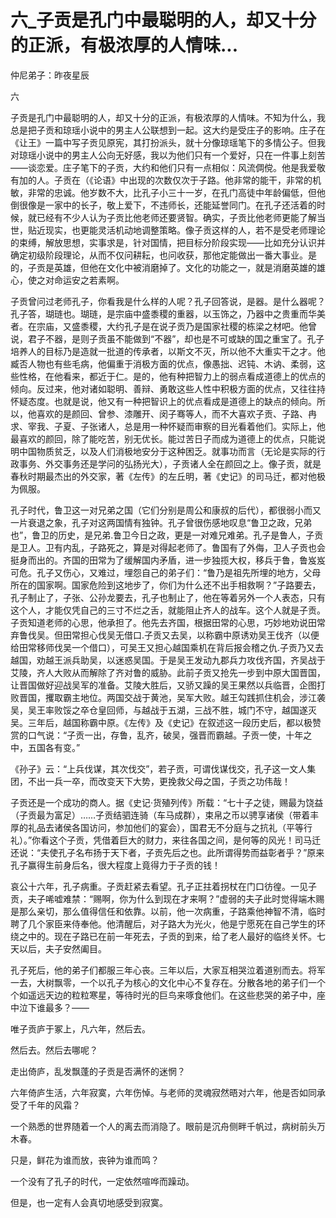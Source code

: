 # 六_子贡是孔门中最聪明的人，却又十分的正派，有极浓厚的人情味...

仲尼弟子：昨夜星辰

六

子贡是孔门中最聪明的人，却又十分的正派，有极浓厚的人情味。不知为什么，我总是把子贡和琼瑶小说中的男主人公联想到一起。这大约是受庄子的影响。庄子在《让王》一篇中写子贡见原宪，其打扮派头，就十分像琼瑶笔下的多情公子。但我对琼瑶小说中的男主人公向无好感，我以为他们只有一个爱好，只在一件事上刻苦——谈恋爱。庄子笔下的子贡，大约和他们只有一点相似：风流倜傥。他是我爱敬有加的人。子贡在（《论语》中出现的次数仅次于子路。他非常的能干，非常的机敏，非常的忠诚。他岁数不大，比孔子小三十一岁，在孔门高徒中年龄偏低，但他倒很像是一家中的长子，敬上爱下，不违师长，还能延誉同门。在孔子还活着的时候，就已经有不少人认为子贡比他老师还要贤智。确实，子贡比他老师更能了解当世，贴近现实，也更能灵活机动地调整策略。像子贡这样的人，若不是受老师理论的束缚，解放思想，实事求是，针对国情，把目标分阶段实现——比如充分认识并确定初级阶段理论，从而不仅问耕耘，也问收获，那他定能做出一番大事业。是的，子贡是英雄，但他在文化中被消磨掉了。文化的功能之一，就是消磨英雄的雄心，使之对命运安之若素啊。

子贡曾问过老师孔子，你看我是什么样的人呢？孔子回答说，是器。是什么器呢？孔子答，瑚琏也。瑚琏，是宗庙中盛黍稷的重器，以玉饰之，乃器中之贵重而华美者。在宗庙，又盛黍稷，大约孔子是在说子贡乃是国家社稷的栋梁之材吧。他曾说，君子不器，是则子贡虽不能做到“不器”，却也是不可或缺的国之重宝了。孔子培养人的目标乃是造就一批道的传承者，以斯文不灭，所以他不大重实干之才。他臧否人物也有些毛病，他偏重于消极方面的优点，像愚拙、迟钝、木讷、柔弱，这些性格，在他看来，都近于仁。是的，他有种把智力上的弱点看成道德上的优点的倾向。反过来，他对诸如聪明、善辩、勇敢这些人性中积极方面的优点，又往往持怀疑态度。也就是说，他又有一种把智识上的优点看成是道德上的缺点的倾向。所以，他喜欢的是颜回、曾参、漆雕开、闵子骞等人，而不大喜欢子贡、子路、冉求、宰我、子夏、子张诸人，总是用一种怀疑而审察的目光看着他们。实际上，他最喜欢的颜回，除了能吃苦，别无优长。能过苦日子而成为道德上的优点，只能说明中国物质贫乏，以及人们消极地安分于这种困乏。就事功而言（无论是实际的行政事务、外交事务还是学问的弘扬光大），子贡诸人全在颜回之上。像子贡，就是春秋时期最杰出的外交家，著《左传》的左丘明，著《史记》的司马迁，都对他极为佩服。

孔子时代，鲁卫这一对兄弟之国（它们分别是周公和康叔的后代），都很弱小而又一片衰退之象，孔子对这两国情有独钟。孔子曾很伤感地叹息“鲁卫之政，兄弟也”，鲁卫的历史，是兄弟.鲁卫今日之政，更是一对难兄难弟。孔子是鲁人，子贡是卫人。卫有内乱，子路死之，算是对得起老师了。鲁国有了外侮，卫人子贡也会挺身而出的。齐国的田常为了缓解国内矛盾，进一步独揽大权，移兵于鲁，鲁岌岌可危。孔子又伤心，又难过，埋怨自己的弟子们：“鲁乃是祖先所埋的地方，父母所在的国家啊。国家危险到这地步了，你们为什么还不出手相救啊？”子路要去，孔子制止了，子张、公孙龙要去，孔子也制止了，他在等着另外一个人表态，只有这个人，才能仅凭自己的三寸不烂之舌，就能阻止齐人的战车。这个人就是子贡。子贡知道老师的心思，他承担了。他先去齐国，根据田常的心思，巧妙地劝说田常弃鲁伐吴。但田常担心伐吴无借口.子贡又去吴，以称霸中原诱劝吴王伐齐（以便给田常移师伐吴一个借口），可吴王又担心越国乘机在背后报会稽之仇.子贡乃又去越国，劝越王派兵助吴，以迷惑吴国。于是吴王发动九郡兵力攻伐齐国，齐吴战于艾陵，齐人大败从而解除了齐对鲁的威胁。此前子贡又抢先一步到中原大国晋国，让晋国做好迎战吴军的准备。艾陵大胜后，又骄又躁的吴王果然以兵临晋，企图打败晋国，攫取霸主地位。两国交战于黄池，吴军大败。越王勾践抓住机会，涉江袭吴，吴王率败馁之卒仓皇回师，与越战于五湖，三战不胜，城门不守，越国遂灭吴。三年后，越国称霸中原。《左传》及《史记》在叙述这一段历史后，都以极赞赏的口气说：“子贡一出，存鲁，乱齐，破吴，强晋而霸越。子贡一使，十年之中，五国各有变。”

《孙子》云：“上兵伐谋，其次伐交”，若子贡，可谓伐谋伐交，孔子这一文人集团，不出一兵一卒，而改变天下大势，更挽救父母之国，子贡之功伟哉！

子贡还是一个成功的商人。据《史记·货殖列传》所载：“七十子之徒，赐最为饶益（子贡最为富足）……子贡结驷连骑（车马成群），束帛之币以骋享诸侯（带着丰厚的礼品去诸侯各国访问，参加他们的宴会），国君无不分庭与之抗礼（平等行礼）。”你看这个子贡，凭借着巨大的财力，来往各国之间，是何等的风光！司马迁还说：“夫使孔子名布扬于天下者，子贡先后之也。此所谓得势而益彰者乎？”原来孔子赢得生前身后名，很大程度上竟得力于子贡的钱！

哀公十六年，孔子病重。子贡赶紧去看望。孔子正拄着拐杖在门口彷徨。一见子贡，夫子唏嘘难禁：“赐啊，你为什么到现在才来啊？”虚弱的夫子此时觉得端木赐是那么亲切，那么值得信任和依靠。以前，他一次病重，子路乘他神智不清，临时聘了几个家臣来侍奉他。他清醒后，对子路大为光火，他是宁愿死在自己学生的环绕之中的。现在子路已在前一年死去，子贡的到来，给了老人最好的临终关怀。七天以后，夫子安然阖目。

孔子死后，他的弟子们都服三年心丧。三年以后，大家互相哭泣着道别而去。将军一去，大树飘零，一个以孔子为核心的文化中心不复存在。分散各地的弟子们一个个如遥远天边的粒粒寒星，等待时光的巨鸟来啄食他们。在这些悲哭的弟子中，座中泣下谁最多？——

唯子贡庐于冢上，凡六年，然后去。

然后去。然后去哪呢？

走出倚庐，乱发飘蓬的子贡是否满怀的迷惘？

六年倚庐生活，六年寂寞，六年伤悼。与老师的灵魂寂然晤对六年，他是否如同承受了千年的风霜？

一个熟悉的世界随着一个人的离去而消隐了。眼前是沉舟侧畔千帆过，病树前头万木春。

只是，鲜花为谁而放，丧钟为谁而鸣？

一个没有了孔子的时代，一定依然喧哗而躁动。

但是，也一定有人会真切地感受到寂寞。